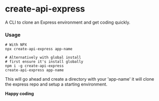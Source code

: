 # create-api-express

A CLI to clone an Express environment and get coding quickly.

### Usage
```
# With NPX
npx create-api-express app-name
```

```
# Alternatively with global install
# first ensure it's install globally
npm i -g create-api-express
create-api-express app-name
```

This will go ahead and create a directory with your 'app-name' it will clone the express repo and setup a starting environment.

**Happy coding**
